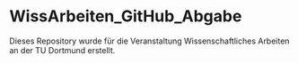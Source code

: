 # WissArbeiten_GitHub_Abgabe
Dieses Repository wurde für die Veranstaltung Wissenschaftliches Arbeiten an der TU Dortmund erstellt.
